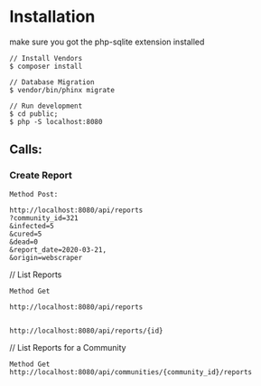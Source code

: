 # Installation

make sure you got the php-sqlite extension installed

```
// Install Vendors
$ composer install

// Database Migration
$ vendor/bin/phinx migrate

// Run development
$ cd public;
$ php -S localhost:8080
```

## Calls:

### Create Report
```
Method Post:

http://localhost:8080/api/reports
?community_id=321
&infected=5
&cured=5
&dead=0
&report_date=2020-03-21,
&origin=webscraper
```

// List Reports

```
Method Get

http://localhost:8080/api/reports


http://localhost:8080/api/reports/{id}

```

// List Reports for a Community
```
Method Get
http://localhost:8080/api/communities/{community_id}/reports

```